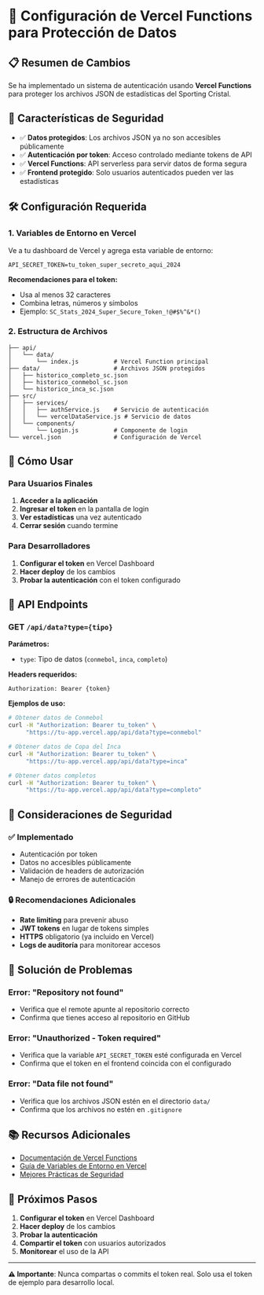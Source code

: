 # 🚀 Configuración de Vercel Functions para Protección de Datos

## 📋 Resumen de Cambios

Se ha implementado un sistema de autenticación usando **Vercel Functions** para proteger los archivos JSON de estadísticas del Sporting Cristal.

## 🔐 Características de Seguridad

- ✅ **Datos protegidos**: Los archivos JSON ya no son accesibles públicamente
- ✅ **Autenticación por token**: Acceso controlado mediante tokens de API
- ✅ **Vercel Functions**: API serverless para servir datos de forma segura
- ✅ **Frontend protegido**: Solo usuarios autenticados pueden ver las estadísticas

## 🛠️ Configuración Requerida

### 1. Variables de Entorno en Vercel

Ve a tu dashboard de Vercel y agrega esta variable de entorno:

```
API_SECRET_TOKEN=tu_token_super_secreto_aqui_2024
```

**Recomendaciones para el token:**
- Usa al menos 32 caracteres
- Combina letras, números y símbolos
- Ejemplo: `SC_Stats_2024_Super_Secure_Token_!@#$%^&*()`

### 2. Estructura de Archivos

```
├── api/
│   └── data/
│       └── index.js          # Vercel Function principal
├── data/                     # Archivos JSON protegidos
│   ├── historico_completo_sc.json
│   ├── historico_conmebol_sc.json
│   └── historico_inca_sc.json
├── src/
│   ├── services/
│   │   ├── authService.js    # Servicio de autenticación
│   │   └── vercelDataService.js # Servicio de datos
│   └── components/
│       └── Login.js          # Componente de login
└── vercel.json               # Configuración de Vercel
```

## 🔑 Cómo Usar

### Para Usuarios Finales

1. **Acceder a la aplicación**
2. **Ingresar el token** en la pantalla de login
3. **Ver estadísticas** una vez autenticado
4. **Cerrar sesión** cuando termine

### Para Desarrolladores

1. **Configurar el token** en Vercel Dashboard
2. **Hacer deploy** de los cambios
3. **Probar la autenticación** con el token configurado

## 📡 API Endpoints

### GET `/api/data?type={tipo}`

**Parámetros:**
- `type`: Tipo de datos (`conmebol`, `inca`, `completo`)

**Headers requeridos:**
```
Authorization: Bearer {token}
```

**Ejemplos de uso:**
```bash
# Obtener datos de Conmebol
curl -H "Authorization: Bearer tu_token" \
     "https://tu-app.vercel.app/api/data?type=conmebol"

# Obtener datos de Copa del Inca
curl -H "Authorization: Bearer tu_token" \
     "https://tu-app.vercel.app/api/data?type=inca"

# Obtener datos completos
curl -H "Authorization: Bearer tu_token" \
     "https://tu-app.vercel.app/api/data?type=completo"
```

## 🚨 Consideraciones de Seguridad

### ✅ Implementado
- Autenticación por token
- Datos no accesibles públicamente
- Validación de headers de autorización
- Manejo de errores de autenticación

### 🔒 Recomendaciones Adicionales
- **Rate limiting** para prevenir abuso
- **JWT tokens** en lugar de tokens simples
- **HTTPS** obligatorio (ya incluido en Vercel)
- **Logs de auditoría** para monitorear accesos

## 🐛 Solución de Problemas

### Error: "Repository not found"
- Verifica que el remote apunte al repositorio correcto
- Confirma que tienes acceso al repositorio en GitHub

### Error: "Unauthorized - Token required"
- Verifica que la variable `API_SECRET_TOKEN` esté configurada en Vercel
- Confirma que el token en el frontend coincida con el configurado

### Error: "Data file not found"
- Verifica que los archivos JSON estén en el directorio `data/`
- Confirma que los archivos no estén en `.gitignore`

## 📚 Recursos Adicionales

- [Documentación de Vercel Functions](https://vercel.com/docs/functions)
- [Guía de Variables de Entorno en Vercel](https://vercel.com/docs/projects/environment-variables)
- [Mejores Prácticas de Seguridad](https://vercel.com/docs/guides/security)

## 🎯 Próximos Pasos

1. **Configurar el token** en Vercel Dashboard
2. **Hacer deploy** de los cambios
3. **Probar la autenticación**
4. **Compartir el token** con usuarios autorizados
5. **Monitorear** el uso de la API

---

**⚠️ Importante**: Nunca compartas o commits el token real. Solo usa el token de ejemplo para desarrollo local.
